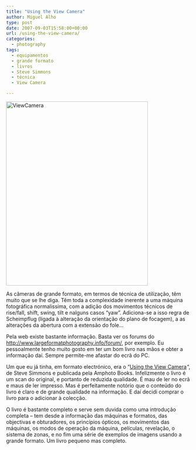 ```yaml
---
title: "Using the View Camera"
author: Miguel Alho
type: post
date: 2007-09-03T15:58:00+00:00
url: /using-the-view-camera/
categories:
  - photography
tags:
  - equipamentos
  - grande formato
  - livros
  - Steve Simmons
  - técnica
  - View Camera

---
```

[<img src="http://farm2.static.flickr.com/1395/1313831302_77e279b9a0.jpg" width="386" height="500" alt="ViewCamera" />][1]

As câmeras de grande formato, em termos de técnica de utilização, têm muito que se lhe diga. Têm toda a complexidade inerente a uma máquina fotográfica normalissima, com a adição dos movimentos técnicos de rise/fall, shift, swing, tilt e nalguns casos &#8220;yaw&#8221;. Adiciona-se a isso regra de Scheimpflug (ligada à alteração da orientação do plano de focagem), a as alterações da abertura com a extensão do fole&#8230; 

Pela web existe bastante informação. Basta ver os forums do <a href="Large Format Photography" target="_blank">http://www.largeformatphotography.info/forum/</a>, por exemplo. Eu pessoalmente tenho muito gosto em ter um bom livro nas mãos e obter a informação daí. Sempre permite-me afastar do ecrã do PC. 

Um que eu já tinha, em formato electrónico, era o &#8220;[Using the View Camera][2]<img src="http://www.assoc-amazon.co.uk/e/ir?t=mytymykysphot-21&l=ur2&o=2" width="1" height="1" border="0" alt="" style="border:none !important;margin:0 !important;" />&#8220;, de Steve Simmons e publicada pela Amphoto Books. Infelizmente o livro é um scan do original, e portanto de reduzida qualidade. É mau de ler no ecrã e maus de ler impresso. Mas é perfeitamente notório que o conteúdo do livro é claro e de grande qualidade na informação. E daí decidi comprar o livro para o adicionar à colecção.

O livro é bastante completo e serve sem duvida como uma introdução completa &#8211; tem desde a informação das máquinas e formatos, das objectivas e obturadores, os princípios ópticos, os movimentos das máquinas, os modos de operação da máquina, películas, revelação, o sistema de zonas, e no fim uma série de exemplos de imagens usando a grande formato. Um livro pequeno mas completo.

 [1]: http://www.flickr.com/photos/mytymyky/1313831302/ "Photo Sharing"
 [2]: http://www.amazon.co.uk/gp/redirect.html?ie=UTF8&location=http%3A%2F%2Fwww.amazon.co.uk%2FUsing-View-Camera-Steve-Simmons%2Fdp%2F0817463534%3Fie%3DUTF8%26s%3Dbooks%26qid%3D1188837884%26sr%3D1-1&tag=mytymykysphot-21&linkCode=ur2&camp=1634&creative=6738